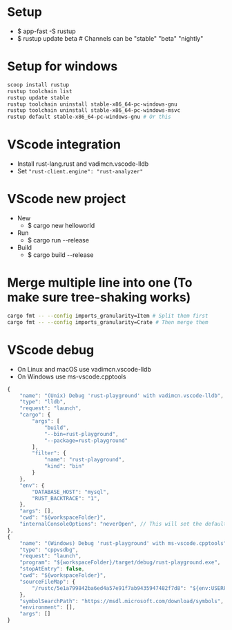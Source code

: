 Setup
=====
* $ app-fast -S rustup
* $ rustup update beta # Channels can be "stable" "beta" "nightly"

Setup for windows
=====
```sh
scoop install rustup
rustup toolchain list
rustup update stable
rustup toolchain uninstall stable-x86_64-pc-windows-gnu
rustup toolchain uninstall stable-x86_64-pc-windows-msvc
rustup default stable-x86_64-pc-windows-gnu # Or this
```

VScode integration
=====
* Install rust-lang.rust and vadimcn.vscode-lldb
* Set `"rust-client.engine": "rust-analyzer"`

VScode new project
=====
* New
    * $ cargo new helloworld
* Run
    * $ cargo run --release
* Build
    * $ cargo build --release

Merge multiple line into one (To make sure tree-shaking works)
=====
```sh
cargo fmt -- --config imports_granularity=Item # Split them first
cargo fmt -- --config imports_granularity=Crate # Then merge them
```

VScode debug
=====
* On Linux and macOS use vadimcn.vscode-lldb
* On Windows use ms-vscode.cpptools
```js
{
    "name": "(Unix) Debug 'rust-playground' with vadimcn.vscode-lldb",
    "type": "lldb",
    "request": "launch",
    "cargo": {
        "args": [
            "build",
            "--bin=rust-playground",
            "--package=rust-playground"
        ],
        "filter": {
            "name": "rust-playground",
            "kind": "bin"
        }
    },
    "env": {
        "DATABASE_HOST": "mysql",
        "RUST_BACKTRACE": "1",
    },
    "args": [],
    "cwd": "${workspaceFolder}",
    "internalConsoleOptions": "neverOpen", // This will set the default debug panel to "Terminal" instead of "Debug Console"
},
{
    "name": "(Windows) Debug 'rust-playground' with ms-vscode.cpptools",
    "type": "cppvsdbg",
    "request": "launch",
    "program": "${workspaceFolder}/target/debug/rust-playground.exe",
    "stopAtEntry": false,
    "cwd": "${workspaceFolder}",
    "sourceFileMap": {
        "/rustc/5e1a799842ba6ed4a57e91f7ab9435947482f7d8": "${env:USERPROFILE}/.rustup/toolchains/stable-x86_64-pc-windows-msvc/lib/rustlib/src/rust"
    },
    "symbolSearchPath": "https://msdl.microsoft.com/download/symbols",
    "environment": [],
    "args": []
}
```
